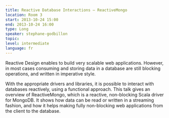 ```yaml
---
title: Reactive Database Interactions – ReactiveMongo
location: Room 3
start: 2013-10-24 15:00
end: 2013-10-24 16:00
type: Long
speaker: stephane-godbillon
topic: 
level: intermediate
language: fr
---
```


Reactive Design enables to build very scalable web applications. However, in most cases consuming and storing data in a database are still blocking operations, and written in imperative style.

With the appropriate drivers and libraries, it is possible to interact with databases reactively, using a functional approach. This talk gives an overview of ReactiveMongo, which is a reactive, non-blocking Scala driver for MongoDB. It shows how data can be read or written in a streaming fashion, and how it helps making fully non-blocking web applications from the client to the database.
